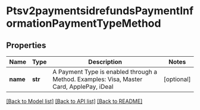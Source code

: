 # Ptsv2paymentsidrefundsPaymentInformationPaymentTypeMethod

## Properties
Name | Type | Description | Notes
------------ | ------------- | ------------- | -------------
**name** | **str** | A Payment Type is enabled through a Method. Examples: Visa, Master Card, ApplePay, iDeal  | [optional] 

[[Back to Model list]](../README.md#documentation-for-models) [[Back to API list]](../README.md#documentation-for-api-endpoints) [[Back to README]](../README.md)


